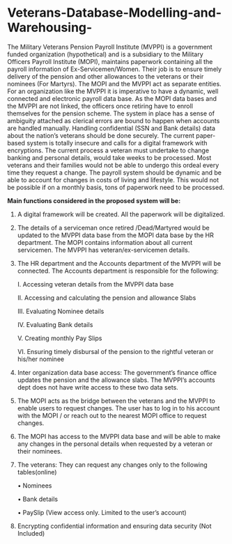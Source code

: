 # Veterans-Database-Modelling-and-Warehousing-

The Military Veterans Pension Payroll Institute (MVPPI) is a government funded organization (hypothetical) and is a subsidiary to the Military Officers Payroll Institute (MOPI), maintains paperwork containing all the payroll information of Ex-Servicemen/Women. Their job is to ensure timely delivery of the pension and other allowances to the veterans or their nominees (For Martyrs).
The MOPI and the MVPPI act as separate entities. For an organization like the MVPPI it is imperative to have a dynamic, well connected and electronic payroll data base. As the MOPI data bases and the MVPPI are not linked, the officers once retiring have to enroll themselves for the pension scheme. The system in place has a sense of ambiguity attached as clerical errors are bound to happen when accounts are handled manually. Handling confidential (SSN and Bank details) data about the nation’s veterans should be done securely. The current paper-based system is totally insecure and calls for a digital framework with encryptions. The current process a veteran must undertake to change banking and personal details, would take weeks to be processed. Most veterans and their families would not be able to undergo this ordeal every time they request a change. 
The payroll system should be dynamic and be able to account for changes in costs of living and lifestyle. This would not be possible if on a monthly basis, tons of paperwork need to be processed.

**Main functions considered in the proposed system will be:**

1)	A digital framework will be created. All the paperwork will be digitalized.

2)	The details of a serviceman once retired /Dead/Martyred would be updated to the MVPPI data base from the MOPI data base by the HR department. The MOPI contains information about all current servicemen. The MVPPI has veteran/ex-servicemen details.

3)	The HR department and the Accounts department of the MVPPI will be connected. The Accounts department is responsible for the following:

    I.	Accessing veteran details from the MVPPI data base
    
    II.	Accessing and calculating the pension and allowance Slabs 
    
    III.	Evaluating Nominee details
    
    IV.	Evaluating Bank details 
    
    V.	Creating monthly Pay Slips
    
    VI.	Ensuring timely disbursal of the pension to the rightful veteran or his/her nominee
    
4)	Inter organization data base access: The government’s finance office updates the pension and the allowance slabs. The MVPPI’s accounts dept does not have write access to these two data sets.

5)	The MOPI acts as the bridge between the veterans and the MVPPI to enable users to request changes. The user has to log in to his account with the MOPI / or reach out to the nearest MOPI office to request changes.

6)	The MOPI has access to the MVPPI data base and will be able to make any changes in the personal details when requested by a veteran or their nominees.

7)	The veterans: They can request any changes only to the following tables(online)

    •	Nominees
    
    •	Bank details
    
    •	PaySlip (View access only. Limited to the user’s account)
    
8)	Encrypting confidential information and ensuring data security (Not Included)
